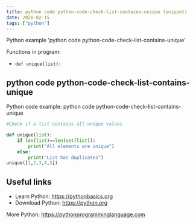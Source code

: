 ```yaml
---
title: python code python-code-check-list-contains-unique (snippet)
date: 2020-02-15
tags: ["python"]
---
```

Python example 'python code python-code-check-list-contains-unique'

Functions in program: 
* `def unique(list):`

## python code python-code-check-list-contains-unique

Python code example: python code python-code-check-list-contains-unique

```python
#Check if a list contains all unique values

def unique(list):
    if len(list)==len(set(list)):
        print("All elements are unique")
    else:
        print("List has duplicates")
unique([1,2,3,4,5])


```

## Useful links

- Learn Python: https://pythonbasics.org
- Download Python: https://python.org

More Python: https://pythonprogramminglanguage.com
